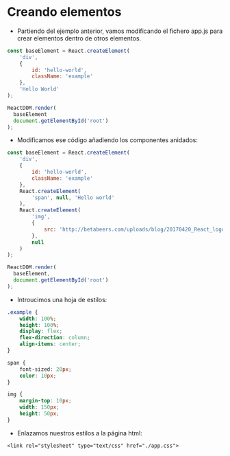# Creando elementos

* Partiendo del ejemplo anterior, vamos modificando el fichero app.js para crear elementos dentro de otros elementos.

```javascript
const baseElement = React.createElement(
    'div',
    {
        id: 'hello-world',
        className: 'example'
    },
    'Hello World'
);

ReactDOM.render(
  baseElement
  document.getElementById('root')
);
```

* Modificamos ese código añadiendo los componentes anidados:

```javascript
const baseElement = React.createElement(
    'div',
    {
        id: 'hello-world',
        className: 'example'
    },
    React.createElement(
        'span', null, 'Hello world'
    ),
    React.createElement(
        'img',
        {
            src: 'http://betabeers.com/uploads/blog/20170420_React_logo_wordmark.png'
        },
        null
    )
);

ReactDOM.render(
  baseElement,
  document.getElementById('root')
);
```

* Introucimos una hoja de estilos:

```css
.example {
    width: 100%;
    height: 100%;
    display: flex;
    flex-direction: column;
    align-items: center;
}

span {
    font-sized: 20px;
    color: 10px;
}

img {
    margin-top: 10px;
    width: 150px;
    height: 50px;
}

```

* Enlazamos nuestros estilos a la página html:

```
<link rel="stylesheet" type="text/css" href="./app.css">
```

